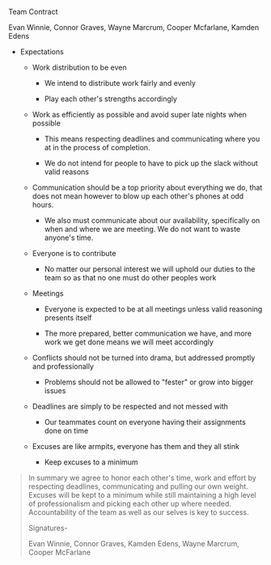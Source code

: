 Team Contract

Evan Winnie, Connor Graves, Wayne Marcrum, Cooper Mcfarlane, Kamden
Edens

-   Expectations

    -   Work distribution to be even

        -   We intend to distribute work fairly and evenly

        -   Play each other's strengths accordingly

    -   Work as efficiently as possible and avoid super late nights when
        possible

        -   This means respecting deadlines and communicating where you
            at in the process of completion.

        -   We do not intend for people to have to pick up the slack
            without valid reasons

    -   Communication should be a top priority about everything we do,
        that does not mean however to blow up each other's phones at odd
        hours.

        -   We also must communicate about our availability,
            specifically on when and where we are meeting. We do not
            want to waste anyone's time.

    -   Everyone is to contribute

        -   No matter our personal interest we will uphold our duties to
            the team so as that no one must do other peoples work

    -   Meetings

        -   Everyone is expected to be at all meetings unless valid
            reasoning presents itself

        -   The more prepared, better communication we have, and more
            work we get done means we will meet accordingly

    -   Conflicts should not be turned into drama, but addressed
        promptly and professionally

        -   Problems should not be allowed to "fester" or grow into
            bigger issues

    -   Deadlines are simply to be respected and not messed with

        -   Our teammates count on everyone having their assignments
            done on time

    -   Excuses are like armpits, everyone has them and they all stink

        -   Keep excuses to a minimum

> In summary we agree to honor each other's time, work and effort by
> respecting deadlines, communicating and pulling our own weight.
> Excuses will be kept to a minimum while still maintaining a high level
> of professionalism and picking each other up where needed.
> Accountability of the team as well as our selves is key to success.
>
> Signatures-
>
>Evan Winnie,
> Connor Graves,
> Kamden Edens,
> Wayne Marcrum, Cooper McFarlane
